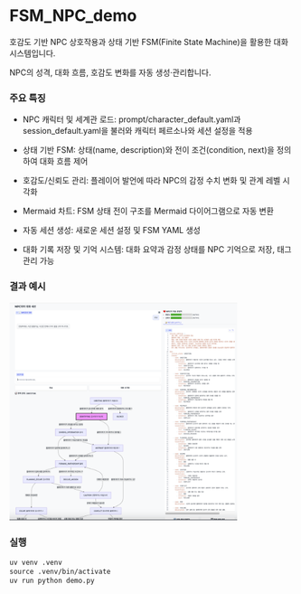 # FSM_NPC_demo


호감도 기반 NPC 상호작용과 상태 기반 FSM(Finite State Machine)을 활용한 대화 시스템입니다.

NPC의 성격, 대화 흐름, 호감도 변화를 자동 생성·관리합니다.



### 주요 특징
- NPC 캐릭터 및 세계관 로드: 
prompt/character_default.yaml과 session_default.yaml을 불러와 캐릭터 페르소나와 세션 설정을 적용

- 상태 기반 FSM: 
상태(name, description)와 전이 조건(condition, next)을 정의하여 대화 흐름 제어

- 호감도/신뢰도 관리: 
플레이어 발언에 따라 NPC의 감정 수치 변화 및 관계 레벨 시각화

- Mermaid 차트: 
FSM 상태 전이 구조를 Mermaid 다이어그램으로 자동 변환

- 자동 세션 생성: 
새로운 세션 설정 및 FSM YAML 생성

- 대화 기록 저장 및 기억 시스템: 
대화 요약과 감정 상태를 NPC 기억으로 저장, 태그 관리 가능




### 결과 예시


<!-- ![example.png](example.png) -->
<img src="example.png" alt="example" width="80%">


### 실행

```
uv venv .venv
source .venv/bin/activate
uv run python demo.py
```
